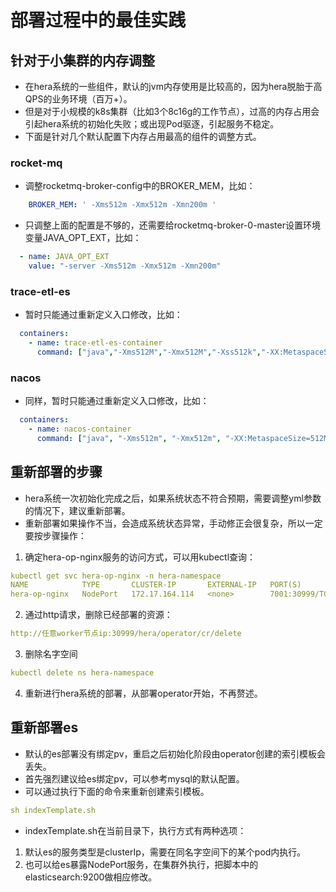 # 部署过程中的最佳实践

## 针对于小集群的内存调整
- 在hera系统的一些组件，默认的jvm内存使用是比较高的，因为hera脱胎于高QPS的业务环境（百万+）。
- 但是对于小规模的k8s集群（比如3个8c16g的工作节点），过高的内存占用会引起hera系统的初始化失败；或出现Pod驱逐，引起服务不稳定。
- 下面是针对几个默认配置下内存占用最高的组件的调整方式。

### rocket-mq
- 调整rocketmq-broker-config中的BROKER_MEM，比如： 
```yaml
    BROKER_MEM: ' -Xms512m -Xmx512m -Xmn200m '
```
- 只调整上面的配置是不够的，还需要给rocketmq-broker-0-master设置环境变量JAVA_OPT_EXT，比如：
```yaml
  - name: JAVA_OPT_EXT
    value: "-server -Xms512m -Xmx512m -Xmn200m"
```

### trace-etl-es
- 暂时只能通过重新定义入口修改，比如：
```yaml
  containers:
    - name: trace-etl-es-container
      command: ["java","-Xms512M","-Xmx512M","-Xss512k","-XX:MetaspaceSize=128m","-XX:MaxMetaspaceSize=256m","-XX:MaxDirectMemorySize=512M","-XX:+PrintReferenceGC","-XX:+PrintGCDetails","-XX:+PrintGCDateStamps","-XX:+PrintHeapAtGC","-Xloggc:/home/work/log/gc.log","-Duser.timezone=Asia/Shanghai","-XX:+HeapDumpOnOutOfMemoryError","-XX:HeapDumpPath=/home/rocksdb/dum/oom.dump","-jar","/home/work/trace-etl-es/trace-etl-es-1.0.0-SNAPSHOT.jar","&&","tail","-f","/dev/null"]
```

### nacos
- 同样，暂时只能通过重新定义入口修改，比如：
```yaml
  containers:
    - name: nacos-container
      command: ["java", "-Xms512m", "-Xmx512m", "-XX:MetaspaceSize=512M", "-XX:+UseG1GC", "-XX:+PrintReferenceGC", "-XX:+PrintGCDetails", "-XX:+PrintGCDateStamps", "-XX:+PrintHeapAtGC", "-verbose:gc", "-Xloggc:/home/work/log/nacos/gc.log", "-jar", "-Dnacos.standalone=true", "/home/work/nacos/nacos-server.jar", "--server.port=80"]
```

## 重新部署的步骤
- hera系统一次初始化完成之后，如果系统状态不符合预期，需要调整yml参数的情况下，建议重新部署。
- 重新部署如果操作不当，会造成系统状态异常，手动修正会很复杂，所以一定要按步骤操作：
1. 确定hera-op-nginx服务的访问方式，可以用kubectl查询：
```yaml
kubectl get svc hera-op-nginx -n hera-namespace
NAME            TYPE       CLUSTER-IP       EXTERNAL-IP   PORT(S)          AGE
hera-op-nginx   NodePort   172.17.164.114   <none>        7001:30999/TCP   6d2h
```
2. 通过http请求，删除已经部署的资源：
```yaml
http://任意worker节点ip:30999/hera/operator/cr/delete
```
3. 删除名字空间
```yaml
kubectl delete ns hera-namespace
```
4. 重新进行hera系统的部署，从部署operator开始，不再赘述。

## 重新部署es
- 默认的es部署没有绑定pv，重启之后初始化阶段由operator创建的索引模板会丢失。
- 首先强烈建议给es绑定pv，可以参考mysql的默认配置。
- 可以通过执行下面的命令来重新创建索引模板。
```yaml
sh indexTemplate.sh
```
- indexTemplate.sh在当前目录下，执行方式有两种选项：
1. 默认es的服务类型是clusterIp，需要在同名字空间下的某个pod内执行。
2. 也可以给es暴露NodePort服务，在集群外执行，把脚本中的elasticsearch:9200做相应修改。
